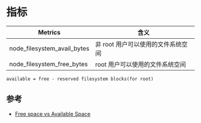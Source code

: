 # 指标

| Metrics                     | 含义                               |
| --------------------------- | ---------------------------------- |
| node_filesystem_avail_bytes | 非 root 用户可以使用的文件系统空间 |
| node_filesystem_free_bytes  | root 用户可以使用的文件系统空间    |

```latex
available = free - reserved filesystem blocks(for root)
```

## 参考

* [Free space vs Available Space](https://github.com/prometheus/node_exporter/issues/269)
